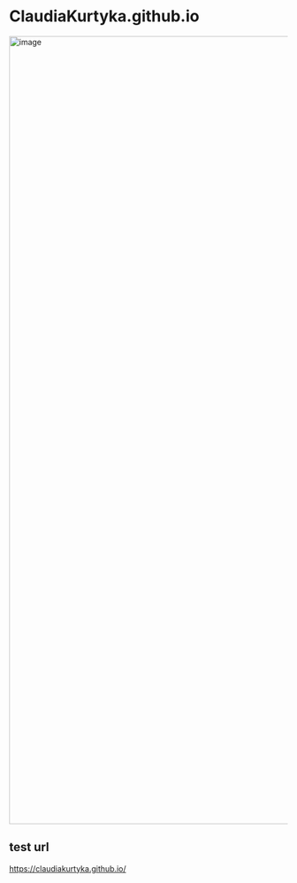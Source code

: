 # ClaudiaKurtyka.github.io

<img width="1422" alt="image" src="https://github.com/Claudiakurtyka/ClaudiaKurtyka.github.io/assets/114505351/df4f6fea-8428-4c38-8862-dcd1311eadd0">


## test url

https://claudiakurtyka.github.io/
